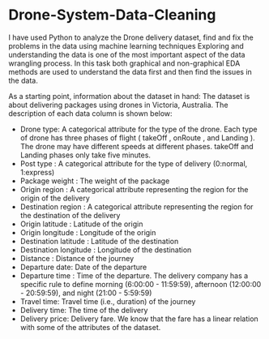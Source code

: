 # Drone-System-Data-Cleaning

I have used Python to analyze the Drone delivery dataset, find and fix the problems in the data using machine learning techniques
Exploring and understanding the data is one of the most important aspect of the data wrangling process. In this task both graphical and non-graphical EDA methods are used to understand the data first and then find the issues in the data.

As a starting point, information about the dataset in hand: The dataset is about delivering packages using drones in Victoria, Australia. The description of each data column is shown below:

* Drone type: A categorical attribute for the type of the drone. Each type of drone has three phases of flight ( takeOff , onRoute , and Landing ). The drone may have different speeds at different phases. takeOff and Landing phases only take five minutes.
* Post type : A categorical attribute for the type of delivery (0:normal, 1:express)
* Package weight : The weight of the package
* Origin region : A categorical attribute representing the region for the origin of the delivery
* Destination region : A categorical attribute representing the region for the destination of the delivery
* Origin latitude : Latitude of the origin
* Origin longitude : Longitude of the origin
* Destination latitude : Latitude of the destination
* Destination longitude : Longitude of the destination
* Distance : Distance of the journey
* Departure date: Date of the departure
* Departure time : Time of the departure. The delivery company has a specific rule to define morning (6:00:00 - 11:59:59), afternoon (12:00:00 - 20:59:59), and night (21:00 - 5:59:59)
* Travel time: Travel time (i.e., duration) of the journey
* Delivery time: The time of the delivery
* Delivery price: Delivery fare. We know that the fare has a linear relation with some of the attributes of the dataset.
